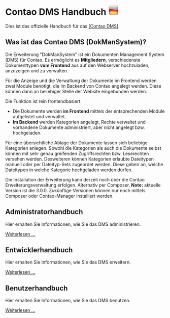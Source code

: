 # Contao DMS Handbuch ![DE](de.png)

Dies ist das offizielle Handbuch für das [[Contao DMS]](https://github.com/ContaoDMS/dms).

## Was ist das Contao DMS (DokManSystem)?

Die Erweiterung "DokManSystem" ist ein Dokumenten Management System (DMS) für Contao. Es ermöglicht es **Mitgliedern**, verschiedenste Dokumenttypen **vom Frontend** aus auf den Webserver hochzuladen, anzuzeigen und zu verwalten.

Für die Anzeige und die Verwaltung der Dokumente im Frontend werden zwei Module benötigt, die im Backend von Contao angelegt werden. Diese können dann an beliebiger Stelle der Website eingebunden werden. 

Die Funktion ist rein frontendbasiert. 

  * Die Dokumente werden **im Frontend** mittels der entsprechenden Module aufgelistet und verwaltet.
  * **Im Backend** werden Kategorien angelegt, Rechte verwaltet und vorhandene Dokumente administriert, aber nicht angelegt bzw. hochgeladen.

Für eine übersichtliche Ablage der Dokumente lassen sich beliebige Kategorien anlegen. Sowohl die Kategorien als auch die Dokumente selbst können mit sehr genau greifenden Zugriffsrechten bzw. Leserechten versehen werden.
Desweiteren können Kategorien erlaubte Dateitypen manuell oder per Dateityp-Sets zugeordet werden. Diese geben an, welche Dateitypen in welche Kategorie hochgeladen werden dürfen.

Die Installation der Erweiterung kann derzeit noch über die Contao Erweiterungsverwaltung erfolgen. Alternativ per Composer.
**Note:** aktuelle Version ist die 3.0.0. Zukünftige Versionen können nur noch mittels Composer oder Contao-Manager installiert werden. 

## Administratorhandbuch

Hier erhalten Sie Informationen, wie Sie das DMS administrieren.

[Weiterlesen ...](admin/README.md)

## Entwicklerhandbuch

Hier erhalten Sie Informationen, wie Sie das DMS erweitern.

[Weiterlesen ...](developer/README.md)

## Benutzerhandbuch

Hier erhalten Sie Informationen, wie Sie das DMS benutzen.

[Weiterlesen ...](user/README.md)
